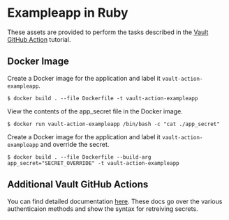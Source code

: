 # Exampleapp in Ruby

These assets are provided to perform the tasks described in the [Vault GitHub
Action](https://learn.hashicorp.com/tutorials/vault/github-actions) tutorial.

## Docker Image

Create a Docker image for the application and label it
`vault-action-exampleapp`.

```shell
$ docker build . --file Dockerfile -t vault-action-exampleapp
```

View the contents of the app_secret file in the Docker image.

```shell
$ docker run vault-action-exampleapp /bin/bash -c "cat ./app_secret"
```

Create a Docker image for the application and label it
`vault-action-exampleapp` and override the secret.

```shell
$ docker build . --file Dockerfile --build-arg app_secret="SECRET_OVERRIDE" -t vault-action-exampleapp
```


## Additional Vault GitHub Actions

You can find detailed documentation [here](https://github.com/hashicorp/vault-action). These docs go over the various authenticaion methods and show the syntax for retreiving secrets.